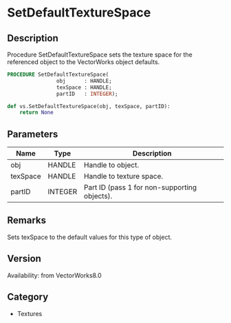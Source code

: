 # SetDefaultTextureSpace

## Description
Procedure SetDefaultTextureSpace sets the texture space for the referenced object to the VectorWorks object defaults.

```pascal
PROCEDURE SetDefaultTextureSpace(
				obj      : HANDLE;
				texSpace : HANDLE;
				partID   : INTEGER);
```

```python
def vs.SetDefaultTextureSpace(obj, texSpace, partID):
    return None
```

## Parameters
|Name|Type|Description|
|---|---|---|
|obj|HANDLE|Handle to object.|
|texSpace|HANDLE|Handle to texture space.|
|partID|INTEGER|Part ID (pass 1 for non-supporting objects).|

## Remarks
Sets texSpace to the default values for this type of object.

## Version
Availability: from VectorWorks8.0

## Category
* Textures


